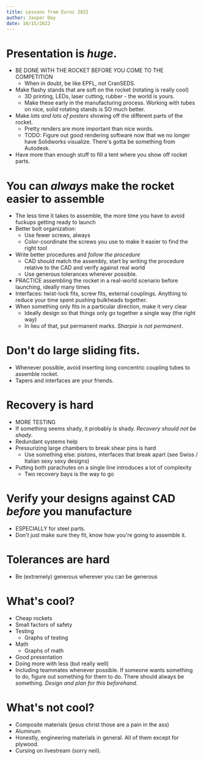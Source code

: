 ```yaml
---
title: Lessons from Euroc 2022
author: Jasper Day
date: 10/15/2022
---
```


# Presentation is *huge*.

- BE DONE WITH THE ROCKET BEFORE YOU COME TO THE COMPETITION
    - When in doubt, be like EPFL, not CranSEDS.
- Make flashy stands that are soft on the rocket (rotating is really cool)
    - 3D printing, LEDs, laser cutting, rubber - the world is yours. 
    - Make these early in the manufacturing process. Working with tubes on nice, solid rotating stands is SO much better.
- Make *lots and lots of posters* showing off the different parts of the rocket.
    - Pretty renders are more important than nice words.
    - TODO: Figure out good rendering software now that we no longer have Solidworks visualize. There's gotta be something from Autodesk.
- Have more than enough stuff to fill a tent where you show off rocket parts.

# You can *always* make the rocket easier to assemble

- The less time it takes to assemble, the more time you have to avoid fuckups getting ready to launch
- Better bolt organization:
    - Use fewer screws, always
    - Color-coordinate the screws you use to make it easier to find the right tool
- Write better procedures and *follow the procedure*
    - CAD should match the assembly, start by writing the procedure relative to the CAD and verify against real world
    - Use generous tolerances wherever possible.
- PRACTICE assembling the rocket in a real-world scenario before launching, ideally many times
- Interfaces: twist-lock fits, screw fits, external couplings. Anything to reduce your time spent pushing bulkheads together.
- When something only fits in a particular direction, make it very clear
    - Ideally design so that things only go together a single way (the right way)
    - In lieu of that, put permanent marks. *Sharpie is not permanent*.

# Don't do large sliding fits. 

- Whenever possible, avoid inserting long concentric coupling tubes to assemble rocket.
- Tapers and interfaces are your friends.

# Recovery is hard

- MORE TESTING
- If something seems shady, it probably is shady. *Recovery should not be shady*. 
- Redundant systems help
- Pressurizing large chambers to break shear pins is hard
    - Use something else: pistons, interfaces that break apart (see Swiss / Italian sexy sexy designs)
- Putting both parachutes on a single line introduces a lot of complexity
    - Two recovery bays is the way to go

# Verify your designs against CAD *before* you manufacture

- ESPECIALLY for steel parts.
- Don't just make sure they fit, know how you're going to assemble it. 

# Tolerances are hard

- Be (extremely) generous wherever you can be generous

# What's cool?

- Cheap rockets
- Small factors of safety
- Testing
    - Graphs of testing
- Math
    - Graphs of math
- Good presentation
- Doing more with less (but really well)
- Including teammates whenever possible. If someone wants something to do, figure out something for them to do. There should always be something. *Design and plan for this beforehand.*

# What's not cool?

- Composite materials (jesus christ those are a pain in the ass)
- Aluminum
- Honestly, engineering materials in general. All of them except for plywood.
- Cursing on livestream (sorry neil).


